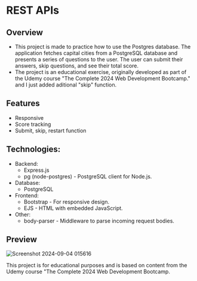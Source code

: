 # REST APIs

## Overview
- This project is made to practice how to use the Postgres database. The application fetches capital cities from a PostgreSQL database and presents a series of questions to the user. The user can submit their answers, skip questions, and see their total score.
- The project is an educational exercise, originally developed as part of the Udemy course "The Complete 2024 Web Development Bootcamp." and I just added aditional "skip" function.

## Features
- Responsive
- Score tracking
- Submit, skip, restart function

## Technologies:
- Backend:
  - Express.js
  - pg (node-postgres) - PostgreSQL client for Node.js.
- Database:
  - PostgreSQL 
- Frontend:
  - Bootstrap - For responsive design.
  - EJS - HTML with embedded JavaScript.
- Other:
  - body-parser - Middleware to parse incoming request bodies.

  
## Preview   
![Screenshot 2024-09-04 015616](https://github.com/user-attachments/assets/85561578-840e-4bab-a5e7-fa9dc09f25e7)





This project is for educational purposes and is based on content from the Udemy course "The Complete 2024 Web Development Bootcamp.
